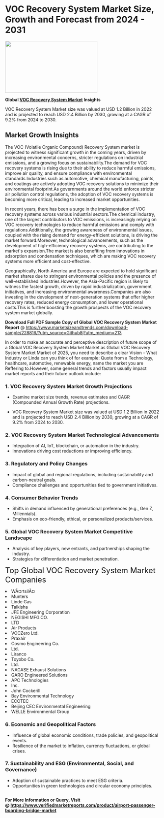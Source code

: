 <H1>VOC Recovery System Market Size, Growth and Forecast from 2024 - 2031</H1><img class="aligncenter size-medium wp-image-584254" src="https://thirdeyenews.in/wp-content/uploads/2024/09/Global-Market-Research-300x168.jpeg" alt="" width="300" height="168" /><p><strong>Global&nbsp;<a href="https://www.marketsizeandtrends.com/download-sample/228816/?utm_source=Github8j?utm_medium=213">VOC Recovery System Market</a> Insights</strong></p><p>VOC Recovery System Market size was valued at USD 1.2 Billion in 2022 and is projected to reach USD 2.4 Billion by 2030, growing at a CAGR of 9.2% from 2024 to 2030.</p><p><h2>Market Growth Insights</h2> <p>The VOC (Volatile Organic Compound) Recovery System market is projected to witness significant growth in the coming years, driven by increasing environmental concerns, stricter regulations on industrial emissions, and a growing focus on sustainability.The demand for VOC recovery systems is rising due to their ability to reduce harmful emissions, improve air quality, and ensure compliance with environmental standards.Industries such as automotive, chemical manufacturing, paints, and coatings are actively adopting VOC recovery solutions to minimize their environmental footprint.As governments around the world enforce stricter air pollution control regulations, the adoption of VOC recovery systems is becoming more critical, leading to increased market opportunities.</p> <p>In recent years, there has been a surge in the implementation of VOC recovery systems across various industrial sectors.The chemical industry, one of the largest contributors to VOC emissions, is increasingly relying on VOC recovery technologies to reduce harmful emissions and comply with regulations.Additionally, the growing awareness of environmental issues, coupled with the rising demand for energy-efficient solutions, is driving the market forward.Moreover, technological advancements, such as the development of high-efficiency recovery systems, are contributing to the market's expansion.The market is also benefiting from innovations in adsorption and condensation techniques, which are making VOC recovery systems more efficient and cost-effective.</p> <p>Geographically, North America and Europe are expected to hold significant market shares due to stringent environmental policies and the presence of well-established industries.However, the Asia-Pacific region is likely to witness the fastest growth, driven by rapid industrialization, government initiatives, and increasing environmental awareness.Companies are also investing in the development of next-generation systems that offer higher recovery rates, reduced energy consumption, and lower operational costs.This is further boosting the growth prospects of the VOC recovery system market globally.</p> <p><span class=""><strong>Download Full PDF Sample Copy of Global VOC Recovery System Market Report</strong> @ <a href="https://www.marketsizeandtrends.com/download-sample/228816/?utm_source=Github8j?utm_medium=213" target="_blank">https://www.marketsizeandtrends.com/download-sample/228816/?utm_source=Github8j?utm_medium=213</a></span></p><p>In order to make an accurate and perceptive description of future scope of a Global&nbsp;VOC Recovery System Market Market as Global&nbsp;VOC Recovery System Market Market of 2025, you need to describe a clear Vision &ndash; What Industry or Linda can you think of for example: Quote from a Technology, healthcare, automotive, renewable energy, name the market you are Reffering to.However, some general trends and factors usually impact market reports and their future outlook include:</p><h3>1.&nbsp;<strong>VOC Recovery System Market Growth Projections</strong></h3><ul><li>Examine market size trends, revenue estimates and CAGR (Compounded Annual Growth Rate) projections.</li><li><p>VOC Recovery System Market size was valued at USD 1.2 Billion in 2022 and is projected to reach USD 2.4 Billion by 2030, growing at a CAGR of 9.2% from 2024 to 2030.</p></li></ul><h3>2.&nbsp;<strong>VOC Recovery System Market Technological Advancements</strong></h3><ul><li>Integration of AI, IoT, blockchain, or automation in the industry.</li><li>Innovations driving cost reductions or improving efficiency.</li></ul><h3>3.&nbsp;<strong>Regulatory and Policy Changes</strong></h3><ul><li>Impact of global and regional regulations, including sustainability and carbon-neutral goals.</li><li>Compliance challenges and opportunities tied to government initiatives.</li></ul><h3>4.&nbsp;<strong>Consumer Behavior Trends</strong></h3><ul><li>Shifts in demand influenced by generational preferences (e.g., Gen Z, Millennials).</li><li>Emphasis on eco-friendly, ethical, or personalized products/services.</li></ul><h3>5.&nbsp;<strong>Global VOC Recovery System Market Competitive Landscape</strong></h3><ul><li>Analysis of key players, new entrants, and partnerships shaping the industry.</li><li>Strategies for differentiation and market penetration.</li></ul><p data-pm-slice="1 1 []"><span style="color: inherit; font-family: inherit; font-size: 25px;">Top Global VOC Recovery System Market Companies</span></p><div class="" data-test-id=""><p><li>WÃ¤rtsilÃ¤</li><li> Munters</li><li> Linde Gas</li><li> Taikisha</li><li> JFE Engineering Corporation</li><li> NEGISHI MFG.CO.</li><li>LTD</li><li> Air Products</li><li> VOCZero Ltd.</li><li> Praxair</li><li> Cosmo Engineering Co.</li><li>Ltd.</li><li> Liranco</li><li> Toyobo Co.</li><li> Ltd.</li><li> NAGASE Exhaust Solutions</li><li> GARO Engineered Solutions</li><li> APC Technologies</li><li> Inc.</li><li> John Cockerill</li><li> Bay Environmental Technology</li><li> ECOTEC</li><li> Beijing CEC Environmental Engineering</li><li> WELLE Environmental Group</li></p></div><h3>6.&nbsp;<strong>Economic and Geopolitical Factors</strong></h3><ul><li>Influence of global economic conditions, trade policies, and geopolitical events.</li><li>Resilience of the market to inflation, currency fluctuations, or global crises.</li></ul><h3>7.&nbsp;<strong>Sustainability and ESG (Environmental, Social, and Governance)</strong></h3><ul><li>Adoption of sustainable practices to meet ESG criteria.</li><li>Opportunities in green technologies and circular economy principles.</li></ul><h2><strong style="font-size: 14px;">For More Information or Query, Visit @&nbsp;</strong><a style="background-color: #ffffff; font-size: 14px;" href="https://www.marketsizeandtrends.com/report/voc-recovery-system-market/" target="_blank">https://www.verifiedmarketreports.com/product/airport-passenger-boarding-bridge-market</a></h2>
